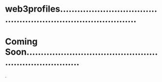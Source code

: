 # web3profiles................................................................................
# Coming Soon........................................................................
.
